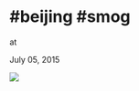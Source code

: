 # #beijing #smog











at

July 05, 2015















![](Screenshot%2Bfrom%2B2015-07-05%2B09%253A04%253A21.png)

